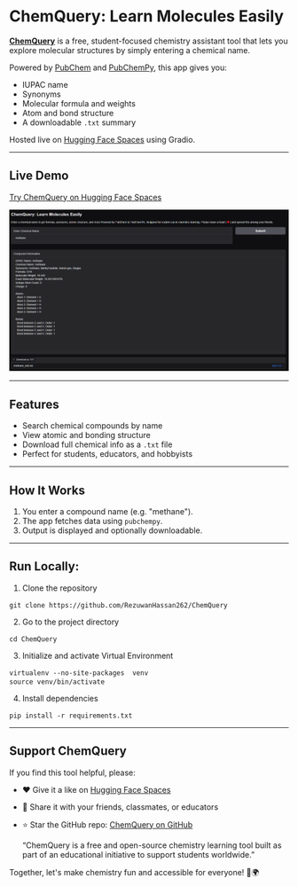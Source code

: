 # ChemQuery: Learn Molecules Easily

[**ChemQuery**](https://huggingface.co/spaces/Rezuwan/ChemQuery) is a free, student-focused chemistry assistant tool that lets you explore molecular structures by simply entering a chemical name.

Powered by [PubChem](https://pubchem.ncbi.nlm.nih.gov/) and [PubChemPy](https://pypi.org/project/PubChemPy/), this app gives you:
- IUPAC name
- Synonyms
- Molecular formula and weights
- Atom and bond structure
- A downloadable `.txt` summary

Hosted live on [Hugging Face Spaces](https://huggingface.co/spaces/Rezuwan/ChemQuery) using Gradio.

---

## Live Demo

 [Try ChemQuery on Hugging Face Spaces](https://huggingface.co/spaces/Rezuwan/ChemQuery)

![ChemQuery Screenshot](https://raw.githubusercontent.com/RezuwanHassan262/ChemQuery/refs/heads/main/images/app_screenshot.PNG) 

---

## Features

- Search chemical compounds by name
- View atomic and bonding structure
- Download full chemical info as a `.txt` file
- Perfect for students, educators, and hobbyists

---

## How It Works

1. You enter a compound name (e.g. "methane").
2. The app fetches data using `pubchempy`.
3. Output is displayed and optionally downloadable.

---

## Run Locally:

1. Clone the repository

```
git clone https://github.com/RezuwanHassan262/ChemQuery
```

2. Go to the project directory

```
cd ChemQuery
```

3. Initialize and activate Virtual Environment

```
virtualenv --no-site-packages  venv
source venv/bin/activate
```

4. Install dependencies

```
pip install -r requirements.txt
```

---

## Support ChemQuery

If you find this tool helpful, please:

- ❤️ Give it a like on [Hugging Face Spaces](https://huggingface.co/spaces/Rezuwan/ChemQuery)
- 🔁 Share it with your friends, classmates, or educators
- ⭐ Star the GitHub repo: [ChemQuery on GitHub](https://github.com/RezuwanHassan262/ChemQuery)


   “ChemQuery is a free and open-source chemistry learning tool built as part of an educational initiative to support students worldwide.”

Together, let's make chemistry fun and accessible for everyone! 🧪🌍
